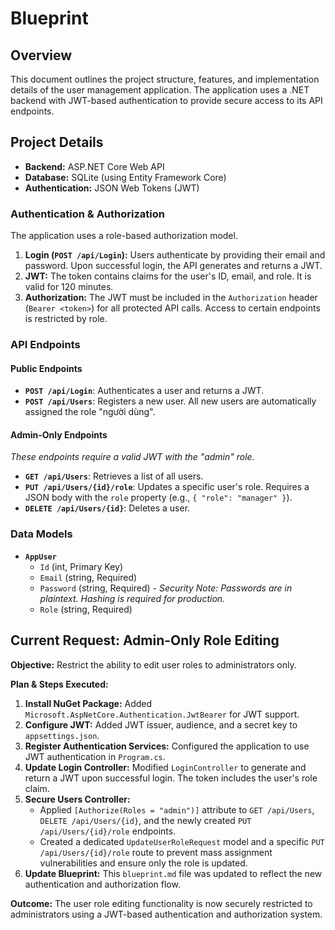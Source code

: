 # Blueprint

## Overview

This document outlines the project structure, features, and implementation details of the user management application. The application uses a .NET backend with JWT-based authentication to provide secure access to its API endpoints.

## Project Details

*   **Backend:** ASP.NET Core Web API
*   **Database:** SQLite (using Entity Framework Core)
*   **Authentication:** JSON Web Tokens (JWT)

### Authentication & Authorization

The application uses a role-based authorization model.

1.  **Login (`POST /api/Login`):** Users authenticate by providing their email and password. Upon successful login, the API generates and returns a JWT.
2.  **JWT:** The token contains claims for the user's ID, email, and role. It is valid for 120 minutes.
3.  **Authorization:** The JWT must be included in the `Authorization` header (`Bearer <token>`) for all protected API calls. Access to certain endpoints is restricted by role.

### API Endpoints

#### Public Endpoints

*   **`POST /api/Login`**: Authenticates a user and returns a JWT.
*   **`POST /api/Users`**: Registers a new user. All new users are automatically assigned the role "người dùng".

#### Admin-Only Endpoints

*These endpoints require a valid JWT with the "admin" role.*

*   **`GET /api/Users`**: Retrieves a list of all users.
*   **`PUT /api/Users/{id}/role`**: Updates a specific user's role. Requires a JSON body with the `role` property (e.g., `{ "role": "manager" }`).
*   **`DELETE /api/Users/{id}`**: Deletes a user.

### Data Models

*   **`AppUser`**
    *   `Id` (int, Primary Key)
    *   `Email` (string, Required)
    *   `Password` (string, Required) - *Security Note: Passwords are in plaintext. Hashing is required for production.*
    *   `Role` (string, Required)

## Current Request: Admin-Only Role Editing

**Objective:** Restrict the ability to edit user roles to administrators only.

**Plan & Steps Executed:**

1.  **Install NuGet Package:** Added `Microsoft.AspNetCore.Authentication.JwtBearer` for JWT support.
2.  **Configure JWT:** Added JWT issuer, audience, and a secret key to `appsettings.json`.
3.  **Register Authentication Services:** Configured the application to use JWT authentication in `Program.cs`.
4.  **Update Login Controller:** Modified `LoginController` to generate and return a JWT upon successful login. The token includes the user's role claim.
5.  **Secure Users Controller:**
    *   Applied `[Authorize(Roles = "admin")]` attribute to `GET /api/Users`, `DELETE /api/Users/{id}`, and the newly created `PUT /api/Users/{id}/role` endpoints.
    *   Created a dedicated `UpdateUserRoleRequest` model and a specific `PUT /api/Users/{id}/role` route to prevent mass assignment vulnerabilities and ensure only the role is updated.
6.  **Update Blueprint:** This `blueprint.md` file was updated to reflect the new authentication and authorization flow.

**Outcome:** The user role editing functionality is now securely restricted to administrators using a JWT-based authentication and authorization system.
